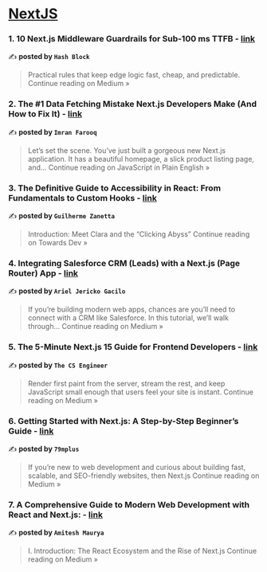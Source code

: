 
<h1><a href=https://medium.com/tag/nextjs/recommended target="_blank" rel="noopener noreferrer">NextJS</a></h1>
<h3>1. 10 Next.js Middleware Guardrails for Sub-100 ms TTFB - <a href="https://medium.com/@connect.hashblock/10-next-js-middleware-guardrails-for-sub-100-ms-ttfb-59a7d96badda?source=rss------nextjs-5" target="_blank" rel="noopener noreferrer">link</a></h3>

✍️ **posted by `Hash Block`**

<blockquote>Practical rules that keep edge logic fast, cheap, and predictable.
Continue reading on Medium »</blockquote>

<h3>2. The #1 Data Fetching Mistake Next.js Developers Make (And How to Fix It) - <a href="https://javascript.plainenglish.io/the-1-data-fetching-mistake-next-js-developers-make-and-how-to-fix-it-8b21e01902cd?source=rss------nextjs-5" target="_blank" rel="noopener noreferrer">link</a></h3>

✍️ **posted by `Imran Farooq`**

<blockquote>Let’s set the scene. You’ve just built a gorgeous new Next.js application. It has a beautiful homepage, a slick product listing page, and…
Continue reading on JavaScript in Plain English »</blockquote>

<h3>3. The Definitive Guide to Accessibility in React: From Fundamentals to Custom Hooks - <a href="https://towardsdev.com/the-definitive-guide-to-accessibility-in-react-from-fundamentals-to-custom-hooks-055e6494f551?source=rss------nextjs-5" target="_blank" rel="noopener noreferrer">link</a></h3>

✍️ **posted by `Guilherme Zanetta`**

<blockquote>Introduction: Meet Clara and the “Clicking Abyss”
Continue reading on Towards Dev »</blockquote>

<h3>4. Integrating Salesforce CRM (Leads) with a Next.js (Page Router) App - <a href="https://medium.com/@bokzgacilo/integrating-salesforce-crm-leads-with-a-next-js-page-router-app-7b29bac20ea9?source=rss------nextjs-5" target="_blank" rel="noopener noreferrer">link</a></h3>

✍️ **posted by `Ariel Jericko Gacilo`**

<blockquote>If you’re building modern web apps, chances are you’ll need to connect with a CRM like Salesforce. In this tutorial, we’ll walk through…
Continue reading on Medium »</blockquote>

<h3>5. The 5-Minute Next.js 15 Guide for Frontend Developers - <a href="https://medium.com/@Krishnajlathi/the-5-minute-next-js-15-guide-for-frontend-developers-c2a07f5fa438?source=rss------nextjs-5" target="_blank" rel="noopener noreferrer">link</a></h3>

✍️ **posted by `The CS Engineer`**

<blockquote>Render first paint from the server, stream the rest, and keep JavaScript small enough that users feel your site is instant.
Continue reading on Medium »</blockquote>

<h3>6. Getting Started with Next.js: A Step-by-Step Beginner’s Guide - <a href="https://medium.com/@admin_79781/getting-started-with-next-js-a-step-by-step-beginners-guide-30a81bc02c0c?source=rss------nextjs-5" target="_blank" rel="noopener noreferrer">link</a></h3>

✍️ **posted by `79mplus`**

<blockquote>If you’re new to web development and curious about building fast, scalable, and SEO-friendly websites, then Next.js
Continue reading on Medium »</blockquote>

<h3>7. A Comprehensive Guide to Modern Web Development with React and Next.js: - <a href="https://medium.com/@aamiteshmaurya/a-comprehensive-guide-to-modern-web-development-with-react-and-next-js-c299815100f1?source=rss------nextjs-5" target="_blank" rel="noopener noreferrer">link</a></h3>

✍️ **posted by `Amitesh Maurya`**

<blockquote>I. Introduction: The React Ecosystem and the Rise of Next.js
Continue reading on Medium »</blockquote>

